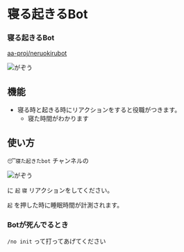 # 寝る起きるBot

### 寝る起きるBot

[aa-proj/neruokirubot](https://github.com/aa-proj/neruokirubot)

![がぞう](https://cdn.discordapp.com/attachments/803321643803213834/803349412356816906/unknown.png)

## 機能

- 寝る時と起きる時にリアクションをすると役職がつきます。
    - 寝た時間がわかります

## 使い方

`😴寝た起きたbot` チャンネルの

![がぞう](https://cdn.discordapp.com/attachments/803321643803213834/803349275961589790/unknown.png)

に  `起`  `寝` リアクションをしてください。

`起` を押した時に睡眠時間が計測されます。

### Botが死んでるとき

`/no init` って打ってあげてください
